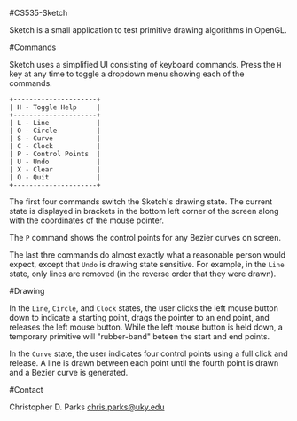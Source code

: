 #CS535-Sketch

Sketch is a small application to test primitive drawing algorithms in OpenGL.

#Commands

Sketch uses a simplified UI consisting of keyboard commands. Press the `H` 
key at any time to toggle a dropdown menu showing each of the commands. 

	+---------------------+
	| H - Toggle Help     |
	+---------------------+
	| L - Line            |
	| O - Circle          |
	| S - Curve           |
	| C - Clock           |
	| P - Control Points  |
	| U - Undo            |
	| X - Clear           |
	| Q - Quit            |
	+---------------------+

The first four commands switch the Sketch's drawing state. The current state is
displayed in brackets in the bottom left corner of the screen along with the
coordinates of the mouse pointer.

The `P` command shows the control points for any Bezier curves on screen.

The last thre commands do almost exactly what a reasonable person would expect,
except that `Undo` is drawing state sensitive. For example, in the `Line` 
state, only lines are removed (in the reverse order that they were drawn).

#Drawing

In the `Line`, `Circle`, and `Clock` states, the user clicks the left mouse
button down to indicate a starting point, drags the pointer to an end point, 
and releases the left mouse button. While the left mouse button is held down, a
temporary primitive will "rubber-band" beteen the start and end points.

In the `Curve` state, the user indicates four control points using a full click
and release. A line is drawn between each point until the fourth point is drawn
and a Bezier curve is generated.

#Contact

Christopher D. Parks 
<chris.parks@uky.edu>

